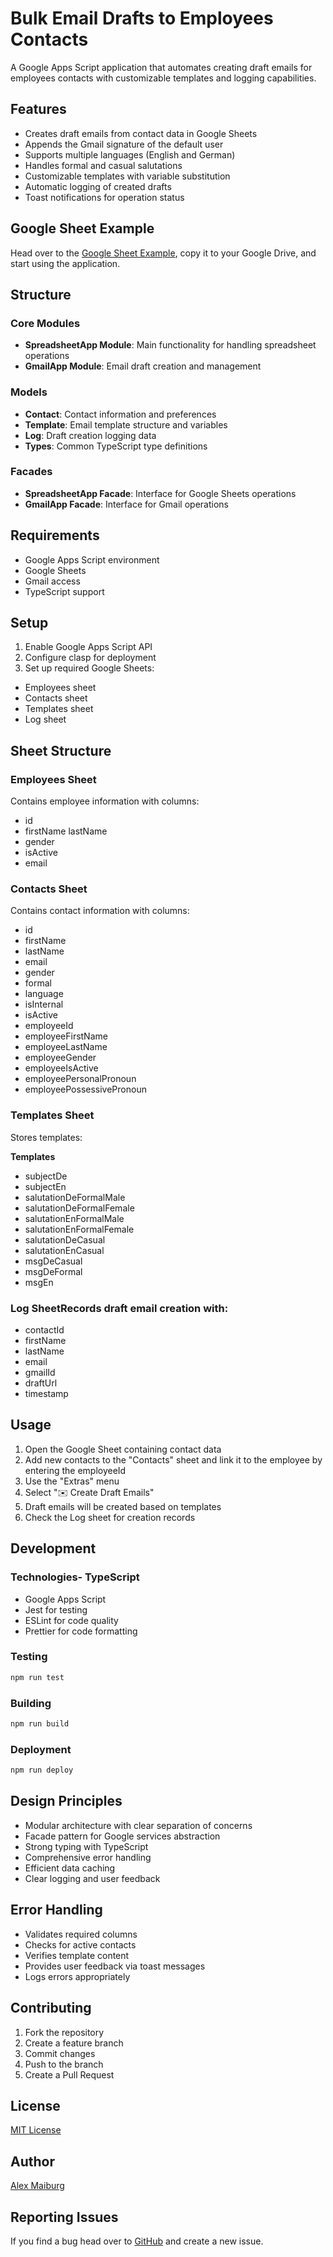 # Bulk Email Drafts to Employees Contacts

A Google Apps Script application that automates creating draft emails for employees contacts with customizable templates and logging capabilities.

## Features

- Creates draft emails from contact data in Google Sheets
- Appends the Gmail signature of the default user
- Supports multiple languages (English and German)
- Handles formal and casual salutations
- Customizable templates with variable substitution
- Automatic logging of created drafts
- Toast notifications for operation status

## Google Sheet Example

Head over to the [Google Sheet Example](https://docs.google.com/spreadsheets/d/15y1_PscTRG3AOKLNZ5dWT5T_oJFdcYFo-dHi0oLhnrc/edit?gid=176114814#gid=176114814), copy it to your Google Drive, and start using the application.

## Structure

### Core Modules

- **SpreadsheetApp Module**: Main functionality for handling spreadsheet operations
- **GmailApp Module**: Email draft creation and management

### Models

- **Contact**: Contact information and preferences
- **Template**: Email template structure and variables
- **Log**: Draft creation logging data
- **Types**: Common TypeScript type definitions

### Facades

- **SpreadsheetApp Facade**: Interface for Google Sheets operations
- **GmailApp Facade**: Interface for Gmail operations

## Requirements

- Google Apps Script environment
- Google Sheets
- Gmail access
- TypeScript support

## Setup

1. Enable Google Apps Script API
2. Configure clasp for deployment
3. Set up required Google Sheets:
- Employees sheet
- Contacts sheet
- Templates sheet
- Log sheet

## Sheet Structure

### Employees Sheet

Contains employee information with columns:

- id
- firstName	lastName
- gender
- isActive
- email

### Contacts Sheet

Contains contact information with columns:

- id
- firstName
- lastName
- email
- gender
- formal
- language
- isInternal
- isActive
- employeeId
- employeeFirstName
- employeeLastName
- employeeGender
- employeeIsActive
- employeePersonalPronoun
- employeePossessivePronoun

### Templates Sheet

Stores templates:

**Templates**
- subjectDe
- subjectEn
- salutationDeFormalMale
- salutationDeFormalFemale
- salutationEnFormalMale
- salutationEnFormalFemale
- salutationDeCasual
- salutationEnCasual
- msgDeCasual
- msgDeFormal
- msgEn

### Log SheetRecords draft email creation with:

- contactId
- firstName
- lastName
- email
- gmailId
- draftUrl
- timestamp

## Usage

1. Open the Google Sheet containing contact data
2. Add new contacts to the "Contacts" sheet and link it to the employee by entering the employeeId
3. Use the "Extras" menu
4. Select "✉️ Create Draft Emails"
5. Draft emails will be created based on templates
6. Check the Log sheet for creation records

## Development

### Technologies- TypeScript

- Google Apps Script
- Jest for testing
- ESLint for code quality
- Prettier for code formatting

### Testing

```bash
npm run test
```

### Building

```bash
npm run build
```

### Deployment

```bash
npm run deploy
```

## Design Principles

- Modular architecture with clear separation of concerns
- Facade pattern for Google services abstraction
- Strong typing with TypeScript
- Comprehensive error handling
- Efficient data caching
- Clear logging and user feedback

## Error Handling

- Validates required columns
- Checks for active contacts
- Verifies template content
- Provides user feedback via toast messages
- Logs errors appropriately

## Contributing

1. Fork the repository
2. Create a feature branch
3. Commit changes
4. Push to the branch
5. Create a Pull Request

## License

[MIT License](https://github.com/almai/blob/master/LICENSE)

## Author

[Alex Maiburg](https://alexmaiburg.de)

## Reporting Issues

If you find a bug head over to [GitHub](https://github.com/almai/bulk-email/issues/new) and create a new issue.
